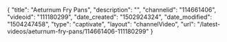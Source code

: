 {
    "title": "Aeturnum Fry Pans",
    "description": "",
    "channelid": "114661406",
    "videoid": "111180299",
    "date_created": "1502924324",
    "date_modified": "1504247458",
    "type": "captivate",
    "layout": "channelVideo",
    "url": "\/latest-videos\/aeturnum-fry-pans\/114661406-111180299"
}